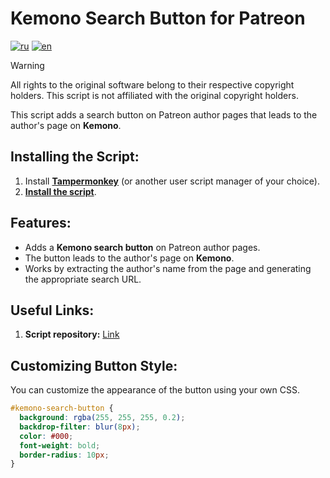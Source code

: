 # Kemono Search Button for Patreon

[![ru](https://img.shields.io/badge/%D1%8F%D0%B7%D1%8B%D0%BA-%D0%A0%D1%83%D1%81%D1%81%D0%BA%D0%B8%D0%B9%20%F0%9F%87%B7%F0%9F%87%BA-white)](README.md)
[![en](https://img.shields.io/badge/lang-English%20%F0%9F%87%AC%F0%9F%87%A7-white)](README-EN.md)

> [!WARNING]
> All rights to the original software belong to their respective copyright holders. This script is not affiliated with the original copyright holders.

This script adds a search button on Patreon author pages that leads to the author's page on **Kemono**.

## Installing the Script:

1. Install **[Tampermonkey](https://www.tampermonkey.net/)** (or another user script manager of your choice).
2. **[Install the script](https://raw.githubusercontent.com/Silfilia/Kemono-Search-Button-for-Patreon(KSBfP)/master/kemono-search-button.user.js)**.

## Features:

- Adds a **Kemono search button** on Patreon author pages.
- The button leads to the author's page on **Kemono**.
- Works by extracting the author's name from the page and generating the appropriate search URL.

## Useful Links:

1. **Script repository:** [Link](https://github.com/yourusername/kemono-search-button)

## Customizing Button Style:

You can customize the appearance of the button using your own CSS.

```css
#kemono-search-button {
  background: rgba(255, 255, 255, 0.2);
  backdrop-filter: blur(8px);
  color: #000;
  font-weight: bold;
  border-radius: 10px;
}
